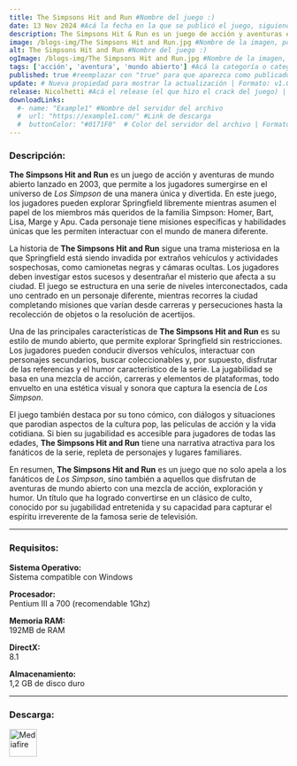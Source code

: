 ```yaml
---
title: The Simpsons Hit and Run #Nombre del juego :)
date: 13 Nov 2024 #Acá la fecha en la que se publicó el juego, siguiendo este formato: Dia "30", Mes "Oct", Año "2024" = como debe quedar: 30 Oct 2024
description: The Simpsons Hit & Run es un juego de acción y aventuras en el que exploras Springfield, completas misiones y descubres un misterio lleno de humor al estilo clásico de Los Simpson. #Acá una mini descripción del juego
image: /blogs-img/The Simpsons Hit and Run.jpg #Nombre de la imagen, por lo general es exactamente el mismo nombre que el juego excluyendo lo ":" (Dos puntos)
alt: The Simpsons Hit and Run #Nombre del juego :)
ogImage: /blogs-img/The Simpsons Hit and Run.jpg #Nombre de la imagen, por lo general es exactamente el mismo nombre que el juego excluyendo lo ":" (Dos puntos)
tags: ['acción', 'aventura', 'mundo abierto'] #Acá la categoría o categorías del juego, si es más de una se coloca en este formato: ['categoría1', 'categoría2']
published: true #reemplazar con "true" para que aparezca como publicado
update: # Nueva propiedad para mostrar la actualización | Formato: v1.0.0
release: Nicolhetti #Acá el release (el que hizo el crack del juego) | Formato: Nicolhetti
downloadLinks:
  #- name: "Example1" #Nombre del servidor del archivo
  #  url: "https://example1.com/" #Link de descarga
  #  buttonColor: "#0171F0"  # Color del servidor del archivo | Formato hexadecimal | MediaFire: #0171F0 | Buzzheavier: #FF6600 |
---
```


<!--En VSCode seleccionando una palabra, por ejemplo: "The Simpsons Hit and Run" y apretando Ctrl+F2 se seleccionan todas las palabras iguales-->

### Descripción:
**The Simpsons Hit and Run** es un juego de acción y aventuras de mundo abierto lanzado en 2003, que permite a los jugadores sumergirse en el universo de *Los Simpson* de una manera única y divertida. En este juego, los jugadores pueden explorar Springfield libremente mientras asumen el papel de los miembros más queridos de la familia Simpson: Homer, Bart, Lisa, Marge y Apu. Cada personaje tiene misiones específicas y habilidades únicas que les permiten interactuar con el mundo de manera diferente.

La historia de **The Simpsons Hit and Run** sigue una trama misteriosa en la que Springfield está siendo invadida por extraños vehículos y actividades sospechosas, como camionetas negras y cámaras ocultas. Los jugadores deben investigar estos sucesos y desentrañar el misterio que afecta a su ciudad. El juego se estructura en una serie de niveles interconectados, cada uno centrado en un personaje diferente, mientras recorres la ciudad completando misiones que varían desde carreras y persecuciones hasta la recolección de objetos o la resolución de acertijos.

Una de las principales características de **The Simpsons Hit and Run** es su estilo de mundo abierto, que permite explorar Springfield sin restricciones. Los jugadores pueden conducir diversos vehículos, interactuar con personajes secundarios, buscar coleccionables y, por supuesto, disfrutar de las referencias y el humor característico de la serie. La jugabilidad se basa en una mezcla de acción, carreras y elementos de plataformas, todo envuelto en una estética visual y sonora que captura la esencia de *Los Simpson*.

El juego también destaca por su tono cómico, con diálogos y situaciones que parodian aspectos de la cultura pop, las películas de acción y la vida cotidiana. Si bien su jugabilidad es accesible para jugadores de todas las edades, **The Simpsons Hit and Run** tiene una narrativa atractiva para los fanáticos de la serie, repleta de personajes y lugares familiares.

En resumen, **The Simpsons Hit and Run** es un juego que no solo apela a los fanáticos de *Los Simpson*, sino también a aquellos que disfrutan de aventuras de mundo abierto con una mezcla de acción, exploración y humor. Un título que ha logrado convertirse en un clásico de culto, conocido por su jugabilidad entretenida y su capacidad para capturar el espíritu irreverente de la famosa serie de televisión.
<!--Prompt para Chat-GPT: <Hazme una descripción para el juego "The Simpsons Hit and Run" y cada que menciones "The Simpsons Hit and Run" ponlo en negrita> -->

---

### Requisitos:
**Sistema Operativo:**  
Sistema compatible con Windows

**Procesador:**  
Pentium III a 700 (recomendable 1Ghz)

**Memoria RAM:**  
192MB de RAM

**DirectX:**  
8.1

**Almacenamiento:**  
1,2 GB de disco duro

<!--Si falta o sobra un requisito se quita o se agrega manteniendo el mismo formato-->

---


### Descarga:

[<img src="https://gist.github.com/cxmeel/0dbc95191f239b631c3874f4ccf114e2/raw/download.svg" alt="Mediafire" height="50" />](https://www.mediafire.com/file/dqbmakwomz2p6j2/The_Simpsons_Hit_and_Run.zip/file)

<!-- # se debe reemplazar por el link de descarga-->

<!--NOMBRE-DEL-SERVICIO se debe reemplazar por el servicio donde está subido el juego-->